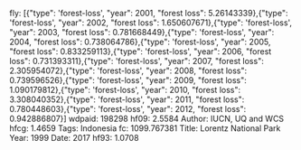 fly: [{"type": 'forest-loss', "year": 2001, "forest loss": 5.26143339},{"type": 'forest-loss', "year": 2002, "forest loss": 1.650607671},{"type": 'forest-loss', "year": 2003, "forest loss": 0.781668449},{"type": 'forest-loss', "year": 2004, "forest loss": 0.738064786},{"type": 'forest-loss', "year": 2005, "forest loss": 0.833259113},{"type": 'forest-loss', "year": 2006, "forest loss": 0.731393311},{"type": 'forest-loss', "year": 2007, "forest loss": 2.305954072},{"type": 'forest-loss', "year": 2008, "forest loss": 0.739596526},{"type": 'forest-loss', "year": 2009, "forest loss": 1.090179812},{"type": 'forest-loss', "year": 2010, "forest loss": 3.308040352},{"type": 'forest-loss', "year": 2011, "forest loss": 0.780448603},{"type": 'forest-loss', "year": 2012, "forest loss": 0.942886807}]
wdpaid: 198298
hf09: 2.5584
Author: IUCN, UQ and WCS
hfcg: 1.4659
Tags: Indonesia
fc: 1099.767381
Title: Lorentz National Park
Year: 1999
Date: 2017
hf93: 1.0708
